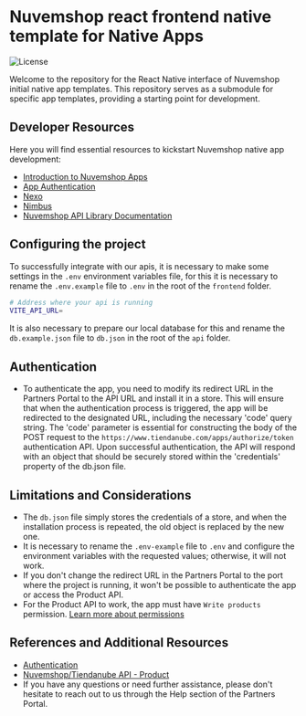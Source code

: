 # Nuvemshop react frontend native template for Native Apps

![License](https://img.shields.io/badge/license-MIT-blue)

Welcome to the repository for the React Native interface of Nuvemshop initial native app templates. This repository serves as a submodule for specific app templates, providing a starting point for development.

## Developer Resources

Here you will find essential resources to kickstart Nuvemshop native app development:

- [Introduction to Nuvemshop Apps](https://dev.nuvemshop.com.br/en/docs/getting-started)
- [App Authentication](https://dev.nuvemshop.com.br/en/docs/applications/overview#authenticating-your-application)
- [Nexo](https://dev.nuvemshop.com.br/en/docs/developer-tools/nexo)
- [Nimbus](https://dev.nuvemshop.com.br/en/docs/developer-tools/nimbus)
- [Nuvemshop API Library Documentation](https://dev.nuvemshop.com.br/en/docs/developer-tools/nuvemshop-api/)

## Configuring the project

To successfully integrate with our apis, it is necessary to make some settings in the `.env` environment variables file, for this it is necessary to rename the `.env.example` file to `.env` in the root of the `frontend` folder.

```bash
# Address where your api is running
VITE_API_URL=
```

It is also necessary to prepare our local database for this and rename the `db.example.json` file to `db.json` in the root of the `api` folder.

## Authentication

- To authenticate the app, you need to modify its redirect URL in the Partners Portal to the API URL and install it in a store. This will ensure that when the authentication process is triggered, the app will be redirected to the designated URL, including the necessary 'code' query string. The 'code' parameter is essential for constructing the body of the POST request to the `https://www.tiendanube.com/apps/authorize/token` authentication API. Upon successful authentication, the API will respond with an object that should be securely stored within the 'credentials' property of the db.json file.

## Limitations and Considerations

- The `db.json` file simply stores the credentials of a store, and when the installation process is repeated, the old object is replaced by the new one.
- It is necessary to rename the `.env-example` file to `.env` and configure the environment variables with the requested values; otherwise, it will not work.
- If you don't change the redirect URL in the Partners Portal to the port where the project is running, it won't be possible to authenticate the app or access the Product API.
- For the Product API to work, the app must have `Write products` permission. [Learn more about permissions](https://dev.nuvemshop.com.br/en/docs/developer-tools/nuvemshop-api#accessing-the-product-api)

## References and Additional Resources

- [Authentication](https://dev.nuvemshop.com.br/en/docs/applications/authentication)
- [Nuvemshop/Tiendanube API - Product](https://dev.nuvemshop.com.br/en/docs/developer-tools/nuvemshop-api#accessing-the-product-api)
- If you have any questions or need further assistance, please don't hesitate to reach out to us through the Help section of the Partners Portal.
